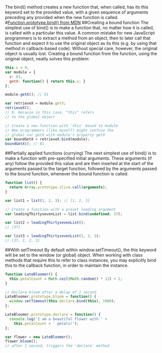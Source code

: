 The bind() method creates a new function that, when called, has its this keyword set to the provided value, with a given sequence of arguments preceding any provided when the new function is called.
#[Function.prototype.bind() from MDN](https://developer.mozilla.org/en-US/docs/Web/JavaScript/Reference/Global_Objects/Function/bind)
##Creating a bound function
The simplest use of bind() is to make a function that, no matter how it is called, is called with a particular this value. A common mistake for new JavaScript programmers is to extract a method from an object, then to later call that function and expect it to use the original object as its this (e.g. by using that method in callback-based code). Without special care, however, the original object is usually lost. Creating a bound function from the function, using the original object, neatly solves this problem:
```js
this.x = 9; 
var module = {
  x: 81,
  getX: function() { return this.x; }
};

module.getX(); // 81

var retrieveX = module.getX;
retrieveX(); 
// 9, because in this case, "this" refers
// to the global object

// Create a new function with 'this' bound to module
// New programmers (like myself) might confuse the
// global var getX with module's property getX
var boundGetX = retrieveX.bind(module);
boundGetX(); // 81
```
##Partially applied functions (currying)
The next simplest use of bind() is to make a function with pre-specified initial arguments. These arguments (if any) follow the provided this value and are then inserted at the start of the arguments passed to the target function, followed by the arguments passed to the bound function, whenever the bound function is called.
```js
function list() {
  return Array.prototype.slice.call(arguments);
}

var list1 = list(1, 2, 3); // [1, 2, 3]

// Create a function with a preset leading argument
var leadingThirtysevenList = list.bind(undefined, 37);

var list2 = leadingThirtysevenList(); 
// [37]

var list3 = leadingThirtysevenList(1, 2, 3);
// [37, 1, 2, 3]
```
##With setTimeout
By default within window.setTimeout(), the this keyword will be set to the window (or global) object. When working with class methods that require this to refer to class instances, you may explicitly bind this to the callback function, in order to maintain the instance.
```js
function LateBloomer() {
  this.petalCount = Math.ceil(Math.random() * 12) + 1;
}

// Declare bloom after a delay of 1 second
LateBloomer.prototype.bloom = function() {
  window.setTimeout(this.declare.bind(this), 1000);
};

LateBloomer.prototype.declare = function() {
  console.log('I am a beautiful flower with ' +
    this.petalCount + ' petals!');
};

var flower = new LateBloomer();
flower.bloom();  
// after 1 second, triggers the 'declare' method
```
